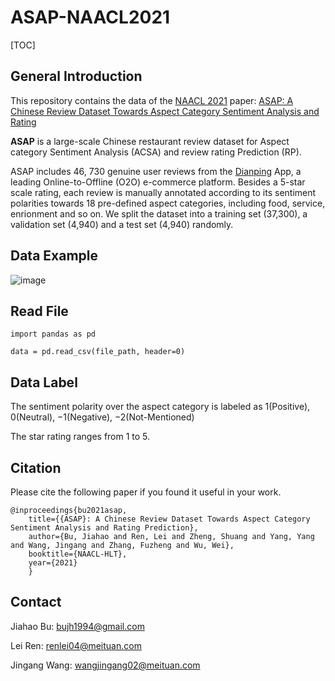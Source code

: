 # ASAP-NAACL2021
[TOC]

## General Introduction

This repository contains the data of the [NAACL 2021](https://2021.naacl.org/)  paper: [ASAP: A Chinese Review Dataset Towards Aspect Category Sentiment Analysis and Rating](https://arxiv.org/abs/2103.06605)

**ASAP** is a large-scale Chinese restaurant review dataset for Aspect category Sentiment Analysis (ACSA) and review rating Prediction (RP).

ASAP includes 46, 730 genuine user reviews from the [Dianping](https://www.dianping.com/) App, a leading Online-to-Offline (O2O) e-commerce platform. Besides a 5-star scale rating, each review is manually annotated according to its sentiment polarities towards 18 pre-defined aspect categories, including food, service, enrionment and so on. We split the dataset into a training set (37,300), a validation set (4,940) and a test set (4,940) randomly.  

## Data Example

![image](https://github.com/Meituan-Dianping/asap/blob/master/example_review.png)

## Read File

  ```
  import pandas as pd
  
  data = pd.read_csv(file_path, header=0)
  ```
## Data Label

The sentiment polarity over the aspect category is labeled as 1(Positive), 0(Neutral), −1(Negative), −2(Not-Mentioned)

The star rating ranges from 1 to 5.

## Citation

Please cite the following paper if you found it useful in your work.

```
@inproceedings{bu2021asap,
    title={{ASAP}: A Chinese Review Dataset Towards Aspect Category Sentiment Analysis and Rating Prediction},
    author={Bu, Jiahao and Ren, Lei and Zheng, Shuang and Yang, Yang and Wang, Jingang and Zhang, Fuzheng and Wu, Wei},
    booktitle={NAACL-HLT},
    year={2021}
    } 
```

## Contact

Jiahao Bu: bujh1994@gmail.com

Lei Ren: renlei04@meituan.com

Jingang Wang: wangjingang02@meituan.com

